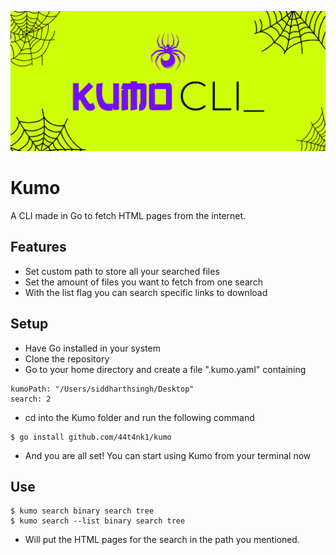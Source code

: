 ![alt text](./screenshots/kumo-01.png)
# Kumo
A CLI made in Go to fetch HTML pages from the internet.

## Features
- Set custom path to store all your searched files
- Set the amount of files you want to fetch from one search
- With the list flag you can search specific links to download

## Setup
- Have Go installed in your system
- Clone the repository
- Go to your home directory and create a file ".kumo.yaml" containing
```
kumoPath: "/Users/siddharthsingh/Desktop"
search: 2
```
- cd into the Kumo folder and run the following command
```
$ go install github.com/44t4nk1/kumo
``` 
- And you are all set! You can start using Kumo from your terminal now

## Use
```
$ kumo search binary search tree
$ kumo search --list binary search tree
```
- Will put the HTML pages for the search in the path you mentioned.

